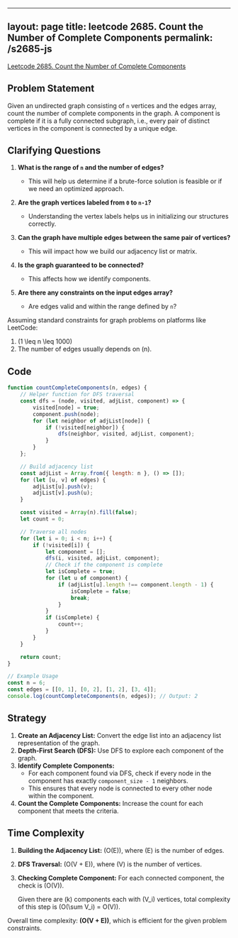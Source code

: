 
---
layout: page
title: leetcode 2685. Count the Number of Complete Components
permalink: /s2685-js
---
[Leetcode 2685. Count the Number of Complete Components](https://algoadvance.github.io/algoadvance/l2685)
## Problem Statement

Given an undirected graph consisting of `n` vertices and the edges array, count the number of complete components in the graph.
A component is complete if it is a fully connected subgraph, i.e., every pair of distinct vertices in the component is connected by a unique edge.

## Clarifying Questions

1. **What is the range of `n` and the number of edges?**
   - This will help us determine if a brute-force solution is feasible or if we need an optimized approach.

2. **Are the graph vertices labeled from `0` to `n-1`?**
   - Understanding the vertex labels helps us in initializing our structures correctly.

3. **Can the graph have multiple edges between the same pair of vertices?**
   - This will impact how we build our adjacency list or matrix.

4. **Is the graph guaranteed to be connected?**
   - This affects how we identify components.

5. **Are there any constraints on the input edges array?**
   - Are edges valid and within the range defined by `n`?

Assuming standard constraints for graph problems on platforms like LeetCode:

1. \(1 \leq n \leq 1000\)
2. The number of edges usually depends on \(n\).

## Code

```javascript
function countCompleteComponents(n, edges) {
    // Helper function for DFS traversal
    const dfs = (node, visited, adjList, component) => {
        visited[node] = true;
        component.push(node);
        for (let neighbor of adjList[node]) {
            if (!visited[neighbor]) {
                dfs(neighbor, visited, adjList, component);
            }
        }
    };

    // Build adjacency list
    const adjList = Array.from({ length: n }, () => []);
    for (let [u, v] of edges) {
        adjList[u].push(v);
        adjList[v].push(u);
    }

    const visited = Array(n).fill(false);
    let count = 0;

    // Traverse all nodes
    for (let i = 0; i < n; i++) {
        if (!visited[i]) {
            let component = [];
            dfs(i, visited, adjList, component);
            // Check if the component is complete
            let isComplete = true;
            for (let u of component) {
                if (adjList[u].length !== component.length - 1) {
                    isComplete = false;
                    break;
                }
            }
            if (isComplete) {
                count++;
            }
        }
    }

    return count;
}

// Example Usage
const n = 6;
const edges = [[0, 1], [0, 2], [1, 2], [3, 4]];
console.log(countCompleteComponents(n, edges)); // Output: 2
```

## Strategy

1. **Create an Adjacency List:** Convert the edge list into an adjacency list representation of the graph.
2. **Depth-First Search (DFS):** Use DFS to explore each component of the graph.
3. **Identify Complete Components:**
   - For each component found via DFS, check if every node in the component has exactly `component_size - 1` neighbors.
   - This ensures that every node is connected to every other node within the component.
4. **Count the Complete Components:** Increase the count for each component that meets the criteria.

## Time Complexity

1. **Building the Adjacency List:** \(O(E)\), where \(E\) is the number of edges.
2. **DFS Traversal:** \(O(V + E)\), where \(V\) is the number of vertices.
3. **Checking Complete Component:** For each connected component, the check is \(O(V)\).
   
   Given there are \(k\) components each with \(V_i\) vertices, total complexity of this step is \(O(\sum V_i) = O(V)\).

Overall time complexity: **\(O(V + E)\)**, which is efficient for the given problem constraints.